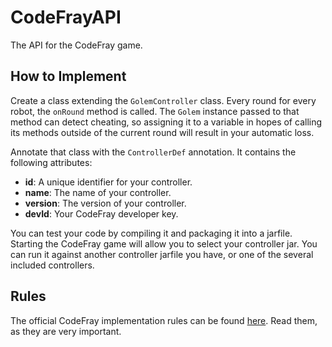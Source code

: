 # CodeFrayAPI
The API for the CodeFray game.

## How to Implement
Create a class extending the `GolemController` class. Every round for every robot, the `onRound` method is called. The `Golem` instance passed to that method can detect cheating, so assigning it to a variable in hopes of calling its methods outside of the current round will result in your automatic loss.

Annotate that class with the `ControllerDef` annotation. It contains the following attributes:

  - **id**: A unique identifier for your controller.
  - **name**: The name of your controller.
  - **version**: The version of your controller.
  - **devId**: Your CodeFray developer key.

You can test your code by compiling it and packaging it into a jarfile. Starting the CodeFray game will allow you to select your controller jar. You can run it against another controller jarfile you have, or one of the several included controllers.

## Rules
The official CodeFray implementation rules can be found [here](https://github.com/lg198/CodeFray/wiki/Rules). Read them, as they are very important.
